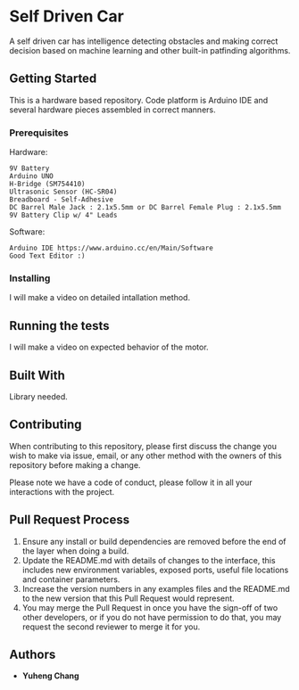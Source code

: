 # Self Driven Car

A self driven car has intelligence detecting obstacles and making correct decision based on machine learning and other built-in patfinding algorithms.

## Getting Started

This is a hardware based repository. Code platform is Arduino IDE and several hardware pieces assembled in correct manners.

### Prerequisites

Hardware:
```
9V Battery 
Arduino UNO
H-Bridge (SM754410)
Ultrasonic Sensor (HC-SR04)
Breadboard - Self-Adhesive
DC Barrel Male Jack : 2.1x5.5mm or DC Barrel Female Plug : 2.1x5.5mm
9V Battery Clip w/ 4" Leads
```
Software:

```
Arduino IDE https://www.arduino.cc/en/Main/Software
Good Text Editor :)
```

### Installing

I will make a video on detailed intallation method.

## Running the tests

I will make a video on expected behavior of the motor.

## Built With

<!-- * [Dropwizard](http://www.dropwizard.io/1.0.2/docs/) - The web framework used
* [Maven](https://maven.apache.org/) - Dependency Management
* [ROME](https://rometools.github.io/rome/) - Used to generate RSS Feeds -->
Library needed.

## Contributing

When contributing to this repository, please first discuss the change you wish to make via issue,
email, or any other method with the owners of this repository before making a change. 

Please note we have a code of conduct, please follow it in all your interactions with the project.

## Pull Request Process

1. Ensure any install or build dependencies are removed before the end of the layer when doing a 
   build.
2. Update the README.md with details of changes to the interface, this includes new environment 
   variables, exposed ports, useful file locations and container parameters.
3. Increase the version numbers in any examples files and the README.md to the new version that this
   Pull Request would represent.
4. You may merge the Pull Request in once you have the sign-off of two other developers, or if you 
   do not have permission to do that, you may request the second reviewer to merge it for you.

## Authors

* **Yuheng Chang**

